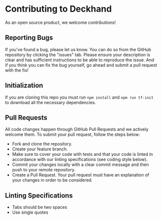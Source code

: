 # Contributing to Deckhand

As an open source product, we welcome contributions!

## Reporting Bugs

If you've found a bug, please let us know. You can do so from the GitHub repository by clicking the "issues" tab. Please ensure your description is clear and has sufficient instructions to be able to reproduce the issue. And if you think you can fix the bug yourself, go ahead and submit a pull request with the fix!

## Initialization

If you are cloning this repo you must run `npm install` and `npm run tf-init` to download all the necessary dependencies.

## Pull Requests

All code changes happen through GitHub Pull Requests and we actively welcome them. To submit your pull request, follow the steps below:

- Fork and clone the repository.
- Create your feature branch.
- Make sure to cover your code with tests and that your code is linted in accordance with our linting specifications (see coding style below).
- Commit your changes locally with a clear commit message and then push to your remote repository.
- Create a Pull Request. Your pull request must have an explanation of your changes in order to be considered.

## Linting Specifications

- Tabs should be two spaces
- Use single quotes
